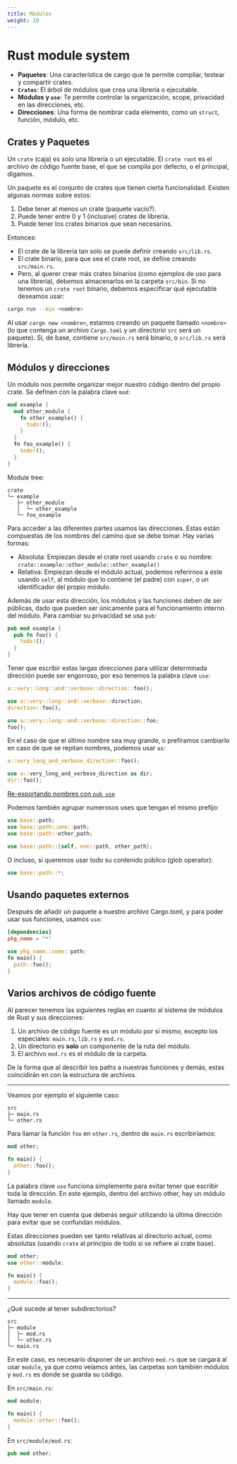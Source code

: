 ```yaml
---
title: Módulos
weight: 10
---
```


# Rust module system

+ **Paquetes**: Una característica de cargo que te permite compilar, testear y
compartir crates.
+ **`Crates`**: El árbol de módulos que crea una librería o ejecutable.
+ **Módulos y `use`**: Te permite controlar la organización, scope, privacidad
en las direcciones, etc.
+ **Direcciones**: Una forma de nombrar cada elemento, como un `struct`,
función, módulo, etc.

## Crates y Paquetes
Un `crate` (caja) es solo una librería o un ejecutable.
El `crate root` es el archivo de código fuente base, el que se compila por
defecto, o el principal, digamos.

Un paquete es el conjunto de crates que tienen cierta funcionalidad. Existen
algunas normas sobre estos:

1. Debe tener al menos un crate (paquete vacío?).
2. Puede tener entre 0 y 1 (inclusive) crates de librería.
3. Puede tener los crates binarios que sean necesarios.

Entonces:

+ El crate de la librería tan solo se puede definir creando `src/lib.rs`.
+ El crate binario, para que sea el crate root, se define creando `src/main.rs`.
+ Pero, al querer crear más crates binarios (como ejemplos de uso para una
librería), debemos almacenarlos en la carpeta `src/bin`. Si no tenemos un
`crate root` binario, debemos especificar qué ejecutable deseamos usar:

```sh
cargo run --bin <nombre>
```

Al usar `cargo new <nombre>`, estamos creando un paquete llamado `<nombre>` (lo
que contenga un archivo `Cargo.toml` y un directorio `src` será un paquete). Si,
de base, contiene `src/main.rs` será binario, o `src/lib.rs` será librería.

## Módulos y direcciones
Un módulo nos permite organizar mejor nuestro código dentro del propio crate. Se
definen con la palabra clave `mod`:

```rs
mod example {
  mod other_module {
    fn other_example() {
      todo!();
    }
  }
  fn foo_example() {
    todo!();
  }
}
```

Module tree:

```
crate
└─ example
   ├─ other_module
   │  └─ other_example
   └─ foo_example
```

Para acceder a las diferentes partes usamos las direcciones. Estas están
compuestas de los nombres del camino que se debe tomar. Hay varias formas:

+ Absoluta: Empiezan desde el crate root usando `crate` o su nombre:
`crate::example::other_module::other_example()`
+ Relativa: Empiezan desde el módulo actual, podemos referirnos a este usando
`self`, al módulo que lo contiene (el padre) con `super`, o un identificador del
propio módulo.

Además de usar esta dirección, los módulos y las funciones deben de ser
públicas, dado que pueden ser únicamente para el funcionamiento interno del
módulo. Para cambiar su privacidad se usa `pub`:

```rs
pub mod example {
  pub fn foo() {
    todo!();
  }
}
```

Tener que escribir estas largas direcciones para utilizar determinada dirección
puede ser engorroso, por eso tenemos la palabra clave `use`:

```rs
a::very::long::and::verbose::direction::foo();

use a::very::long::and::verbose::direction;
direction::foo();

use a::very::long::and::verbose::direction::foo;
foo();
```

En el caso de que el último nombre sea muy grande, o prefiramos cambiarlo en
caso de que se repitan nombres, podemos usar `as`:

```rs
a::very_long_and_verbose_direction::foo();

use a::very_long_and_verbose_direction as dir;
dir::foo();
```

[Re-exportando nombres con `pub use`](https://doc.rust-lang.org/book/ch07-04-bringing-paths-into-scope-with-the-use-keyword.html#re-exporting-names-with-pub-use)

Podemos también agrupar numerosos uses que tengan el mismo prefijo:

```rs
use base::path;
use base::path::one::path;
use base::path::other_path;

use base::path::{self, one::path, other_path};
```

O incluso, si queremos usar todo su contenido público (glob operator):

```rs
use base::path::*;
```

## Usando paquetes externos
Después de añadir un paquete a nuestro archivo Cargo.toml, y para poder usar sus
funciones, usamos `use`:

```toml
[dependencies]
pkg_name = "*"
```

```rs
use pkg_name::some::path;
fn main() {
  path::foo();
}
```

## Varios archivos de código fuente
Al parecer tenemos las siguientes reglas en cuanto al sistema de módulos de
Rust y sus direcciones:

1. Un archivo de código fuente es un módulo por sí mismo, excepto los
especiales: `main.rs`, `lib.rs` y `mod.rs`.
2. Un directorio es **solo** un componente de la ruta del módulo.
3. El archivo `mod.rs` es el módulo de la carpeta.

De la forma que al describir los paths a nuestras funciones y demás, estas
coincidirán en con la estructura de archivos.

--------------------------------------------------------------------------------

Veamos por ejemplo el siguiente caso:

```
src
├─ main.rs
└─ other.rs
```

Para llamar la función `foo` en `other.rs`, dentro de `main.rs` escribiríamos:

```rs
mod other;

fn main() {
  other::foo();
}
```

La palabra clave `use` funciona simplemente para evitar tener que escribir toda
la dirección. En este ejemplo, dentro del archivo other, hay un módulo llamado
`module`.

Hay que tener en cuenta que deberás seguir utilizando la última dirección para
evitar que se confundan módulos.

Estas direcciones pueden ser tanto relativas al directorio actual, como
absolutas (usando `crate` al principio de todo si se refiere al crate base).

```rs
mod other;
use other::module;

fn main() {
  module::foo();
}
```

--------------------------------------------------------------------------------

¿Qué sucede al tener subdirectorios?

```
src
├─ module
│  ├─ mod.rs
│  └─ other.rs
└─ main.rs
```

En este caso, es necesario disponer de un archivo `mod.rs` que se cargará al
usar `module`, ya que como veíamos antes, las carpetas son también módulos y
`mod.rs` es donde se guarda su código.

En `src/main.rs`:
```rs
mod module;

fn main() {
  module::other::foo();
}
```

En `src/module/mod.rs`:
```rs
pub mod other;
```

